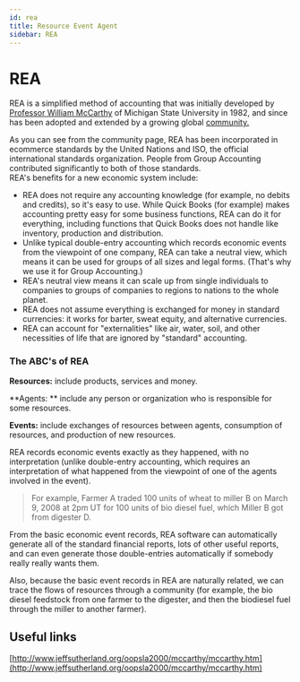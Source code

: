 ```yaml
---
id: rea
title: Resource Event Agent
sidebar: REA
---
```


# REA

REA is a simplified method of accounting that was initially developed by [Professor William McCarthy](https://www.msu.edu/~mccarth4/) of Michigan State University in 1982, and since has been adopted and extended by a growing global [community.](http://reatechnology.com/rea-community.html)

As you can see from the community page, REA has been incorporated in ecommerce standards by the United Nations and ISO, the official international standards organization. People from Group Accounting contributed significantly to both of those standards.  
REA's benefits for a new economic system include:

* REA does not require any accounting knowledge \(for example, no debits and credits\), so it's easy to use. While Quick Books \(for example\) makes accounting pretty easy for some business functions, REA can do it for everything, including functions that Quick Books does not handle like inventory, production and distribution.
* Unlike typical double-entry accounting which records economic events from the viewpoint of one company, REA can take a neutral view, which means it can be used for groups of all sizes and legal forms.  \(That's why we use it for Group Accounting.\)
* REA's neutral view means it can scale up from single individuals to companies to groups of companies to regions to nations to the whole planet.
* REA does not assume everything is exchanged for money in standard currencies:  it works for barter, sweat equity, and alternative currencies.
* REA can account for "externalities" like air, water, soil, and other necessities of life that are ignored by "standard" accounting.

### **The ABC's of REA**

**Resources:** include products, services and money.

**Agents: ** include any person or organization who is responsible for some resources.

**Events:** include exchanges of resources between agents, consumption of resources, and production of new resources.

REA records economic events exactly as they happened, with no interpretation \(unlike double-entry accounting, which requires an interpretation of what happened from the viewpoint of one of the agents involved in the event\).

> For example, Farmer A traded 100 units of wheat to miller B on March 9, 2008 at 2pm UT for 100 units of bio diesel fuel, which Miller B got from digester D.

From the basic economic event records, REA software can automatically generate all of the standard financial reports, lots of other useful reports, and can even generate those double-entries automatically if somebody really really wants them.

Also, because the basic event records in REA are naturally related, we can trace the flows of resources through a community \(for example, the bio diesel feedstock from one farmer to the digester, and then the biodiesel fuel through the miller to another farmer\).

## Useful links

[http://www.jeffsutherland.org/oopsla2000/mccarthy/mccarthy.htm](http://www.jeffsutherland.org/oopsla2000/mccarthy/mccarthy.htm)

